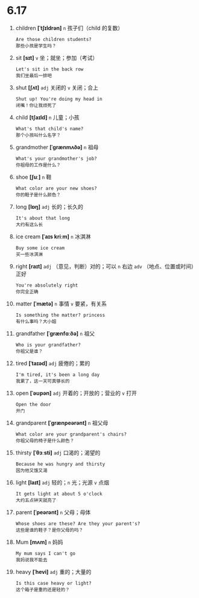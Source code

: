 # 6.17


1. children **[ˈtʃɪldrən]** `n` 孩子们（child 的复数）
    ```
    Are those children students?
    那些小孩是学生吗？
    ```

2. sit **[sɪt]** `v` 坐；就坐；参加（考试）
    ```
    Let's sit in the back row
    我们坐最后一排吧
    ```

3. shut **[ʃʌt]** `adj` 关闭的 `v` 关闭；合上
    ```
    Shut up! You're doing my head in
    闭嘴！你让我烦死了
    ```

4. child **[tʃaɪld]** `n` 儿童；小孩
    ```
    What's that child's name?
    那个小孩叫什么名字？
    ```

5. grandmother **[ˈɡrænmʌðə]** `n` 祖母
    ```
    What's your grandmother's job?
    你祖母的工作是什么？
    ```

6. shoe **[ʃuː]** `n` 鞋
    ```
    What color are your new shoes?
    你的鞋子是什么颜色？
    ```

7. long **[lɒŋ]** `adj` 长的；长久的
    ```
    It's about that long
    大约有这么长
    ```

8. ice cream **[ˈaɪs kriːm]** `n` 冰淇淋
    ```
    Buy some ice cream
    买一些冰淇淋
    ```

9. right **[raɪt]** `adj` （意见，判断）对的；可以 `n` 右边 `adv` （地点、位置或时间）正好
    ```
    You're absolutely right
    你完全正确
    ```

10. matter **[ˈmætə]** `n` 事情 `v` 要紧，有关系
    ```
    Is something the matter? princess
    有什么事吗？大小姐
    ```

11. grandfather **[ˈɡrænfɑːðə]** `n` 祖父
    ```
    Who is your grandfather?
    你祖父是谁？
    ```

12. tired **[ˈtaɪəd]** `adj` 疲倦的；累的
    ```
    I'm tired, it's been a long day
    我累了，这一天可真够长的
    ```

13. open **[ˈəʊpən]** `adj` 开着的；开放的；营业的 `v` 打开
    ```
    Open the door
    开门
    ```

14. grandparent **[ˈɡrænpeərənt]** `n` 祖父母
    ```
    What color are your grandparent's chairs?
    你祖父母的椅子是什么颜色？
    ```

15. thirsty **[ˈθɜːsti]** `adj` 口渴的；渴望的
    ```
    Because he was hungry and thirsty
    因为他又饿又渴
    ```

16. light **[laɪt]** `adj` 轻的；`n` 光；光源 `v` 点烟
    ```
    It gets light at about 5 o'clock
    大约五点钟天就亮了
    ```

17. parent **[ˈpeərənt]** `n` 父母；母体
    ```
    Whose shoes are these? Are they your parent's?
    这些是谁的鞋子？是你父母的吗？
    ```

18. Mum **[mʌm]** `n` 妈妈
    ```
    My mum says I can't go
    我妈说我不能去
    ```

19. heavy **[ˈhevi]** `adj` 重的；大量的
    ```
    Is this case heavy or light?
    这个箱子是重的还是轻的？
    ```
